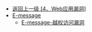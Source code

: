 - [返回上一级 [4、Web应用漏洞]](/4、Web应用漏洞)
- [E-message](/4、Web应用漏洞/E-message/)
  - [E-message-越权访问漏洞](/4、Web应用漏洞/E-message/E-message-越权访问漏洞.md)
